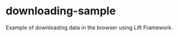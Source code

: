 downloading-sample
========================

Example of downloading data in the browser using Lift Framework.
